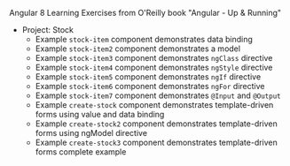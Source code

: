 
Angular 8 Learning Exercises from O'Reilly book "Angular - Up & Running"

* Project: Stock
    * Example `stock-item` component demonstrates data binding 
    * Example `stock-item2` component demonstrates a model
    * Example `stock-item3` component demonstrates `ngClass` directive
    * Example `stock-item4` component demonstrates `ngStyle` directive
    * Example `stock-item5` component demonstrates `ngIf` directive
    * Example `stock-item6` component demonstrates `ngFor` directive
    * Example `stock-item7` component demonstrates `@Input` and `@Output`
    * Example `create-stock` component demonstrates template-driven forms using value and data binding
    * Example `create-stock2` component demonstrates template-driven forms using ngModel directive
    * Example `create-stock3` component demonstrates template-driven forms complete example